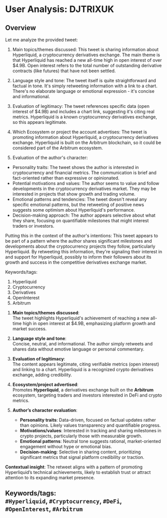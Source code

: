 # User Analysis: DJTRIXUK

## Overview

<think>
Let me analyze the provided tweet:

1. Main topics/themes discussed:
This tweet is sharing information about Hyperliquid, a cryptocurrency derivatives exchange. The main theme is that Hyperliquid has reached a new all-time high in open interest of over $4.9B. Open interest refers to the total number of outstanding derivative contracts (like futures) that have not been settled.

2. Language style and tone:
The tweet itself is quite straightforward and factual in tone. It's simply retweeting information with a link to a chart. There's no elaborate language or emotional expression - it's concise and informational.

3. Evaluation of legitimacy:
The tweet references specific data (open interest of $4.9B) and includes a chart link, suggesting it's citing real metrics. Hyperliquid is a known cryptocurrency derivatives exchange, so this appears legitimate.

4. Which Ecosystem or project the account advertises:
The tweet is promoting information about Hyperliquid, a cryptocurrency derivatives exchange. Hyperliquid is built on the Arbitrum blockchain, so it could be considered part of the Arbitrum ecosystem.

5. Evaluation of the author's character:
- Personality traits: The tweet shows the author is interested in cryptocurrency and financial metrics. The communication is brief and fact-oriented rather than expressive or opinionated.
- Potential motivations and values: The author seems to value and follow developments in the cryptocurrency derivatives market. They may be interested in projects that show growth and trading volume.
- Emotional patterns and tendencies: The tweet doesn't reveal any specific emotional patterns, but the retweeting of positive news suggests some optimism about Hyperliquid's performance.
- Decision-making approach: The author appears selective about what they share, focusing on quantifiable milestones that might interest traders or investors.

Putting this in the context of the author's intentions:
This tweet appears to be part of a pattern where the author shares significant milestones and developments about the cryptocurrency projects they follow, particularly Hyperliquid. By retweeting this information, they're signaling their interest in and support for Hyperliquid, possibly to inform their followers about its growth and success in the competitive derivatives exchange market.

Keywords/tags:
1. Hyperliquid
2. Cryptocurrency
3. Derivatives
4. OpenInterest
5. Arbitrum
</think>

1. **Main topics/themes discussed**:  
   The tweet highlights Hyperliquid's achievement of reaching a new all-time high in open interest at $4.9B, emphasizing platform growth and market success.

2. **Language style and tone**:  
   Concise, neutral, and informational. The author simply retweets and shares data without emotive language or personal commentary.

3. **Evaluation of legitimacy**:  
   The content appears legitimate, citing verifiable metrics (open interest) and linking to a chart. Hyperliquid is a recognized crypto derivatives exchange, adding credibility.

4. **Ecosystem/project advertised**:  
   Promotes **Hyperliquid**, a derivatives exchange built on the **Arbitrum** ecosystem, targeting traders and investors interested in DeFi and crypto metrics.

5. **Author’s character evaluation**:  
   - **Personality traits**: Data-driven, focused on factual updates rather than opinions. Likely values transparency and quantifiable progress.  
   - **Motivations/values**: Interested in tracking and sharing milestones in crypto projects, particularly those with measurable growth.  
   - **Emotional patterns**: Neutral tone suggests rational, market-oriented engagement without hype or emotional bias.  
   - **Decision-making**: Selective in sharing content, prioritizing significant metrics that signal platform credibility or traction.  

**Contextual insight**: The retweet aligns with a pattern of promoting Hyperliquid’s technical achievements, likely to establish trust or attract attention to its expanding market presence.

**Keywords/tags**:  
`#Hyperliquid`, `#Cryptocurrency`, `#DeFi`, `#OpenInterest`, `#Arbitrum`
---
